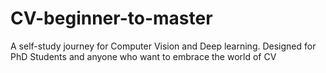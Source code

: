 # CV-beginner-to-master
A self-study journey for Computer Vision and Deep learning. Designed for PhD Students and anyone who want to embrace the world of CV
